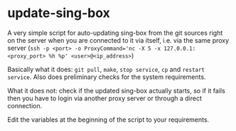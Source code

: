 # update-sing-box

A very simple script for auto-updating sing-box from the git sources right on the server when you are connected to it via itself, i.e. via the same proxy server (`ssh -p <port> -o ProxyCommand='nc -X 5 -x 127.0.0.1:<proxy_port> %h %p' <user>@<ip_address>`)

Basically what it does: `git pull`, `make`, `stop service`, `cp` and `restart service`. Also does preliminary checks for the system requirements.

What it does not: check if the updated sing-box actually starts, so if it fails then you have to login via another proxy server or through a direct connection.

Edit the variables at the beginning of the script to your requirements.